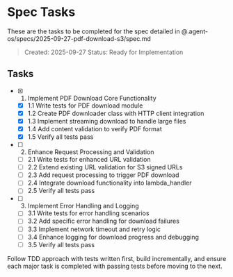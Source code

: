 # Spec Tasks

These are the tasks to be completed for the spec detailed in @.agent-os/specs/2025-09-27-pdf-download-s3/spec.md

> Created: 2025-09-27
> Status: Ready for Implementation

## Tasks

- [x] 1. Implement PDF Download Core Functionality
  - [x] 1.1 Write tests for PDF download module
  - [x] 1.2 Create PDF downloader class with HTTP client integration
  - [x] 1.3 Implement streaming download to handle large files
  - [x] 1.4 Add content validation to verify PDF format
  - [x] 1.5 Verify all tests pass

- [ ] 2. Enhance Request Processing and Validation
  - [ ] 2.1 Write tests for enhanced URL validation
  - [ ] 2.2 Extend existing URL validation for S3 signed URLs
  - [ ] 2.3 Add request processing to trigger PDF download
  - [ ] 2.4 Integrate download functionality into lambda_handler
  - [ ] 2.5 Verify all tests pass

- [ ] 3. Implement Error Handling and Logging
  - [ ] 3.1 Write tests for error handling scenarios
  - [ ] 3.2 Add specific error handling for download failures
  - [ ] 3.3 Implement network timeout and retry logic
  - [ ] 3.4 Enhance logging for download progress and debugging
  - [ ] 3.5 Verify all tests pass

Follow TDD approach with tests written first, build incrementally, and ensure each major task is completed with passing tests before moving to the next.
